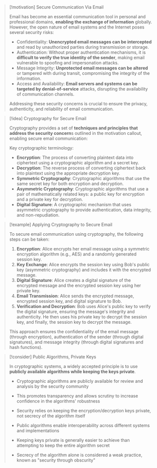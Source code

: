 > [!motivation] Secure Communication Via Email
>
> Email has become an essential communication tool in personal and professional domains, **enabling the exchange of information** globally. However, the open nature of email systems and the Internet poses several security risks:
>
> - Confidentiality: **Unencrypted email messages can be intercepted** and read by unauthorized parties during transmission or storage.
> - Authentication: Without proper authentication mechanisms, it is **difficult to verify the true identity of the sender**, making email vulnerable to spoofing and impersonation attacks.
> - Message Integrity: **Unprotected email messages can be altered** or tampered with during transit, compromising the integrity of the information.
> - Access and Availability: **Email servers and systems can be targeted by denial-of-service** attacks, disrupting the availability of communication channels.
>
> Addressing these security concerns is crucial to ensure the privacy, authenticity, and reliability of email communication.

> [!idea] Cryptography for Secure Email
>
> Cryptography provides a set of **techniques and principles that address the security concern**s outlined in the motivation callout, enabling secure email communication:
> 
> Key cryptographic terminology:
> - **Encryption**: The process of converting plaintext data into ciphertext using a cryptographic algorithm and a secret key.
> - **Decryption**: The reverse process of converting ciphertext back into plaintext using the appropriate decryption key.
> - **Symmetric Cryptography**: Cryptographic algorithms that use the same secret key for both encryption and decryption.
> - **Asymmetric Cryptography**: Cryptographic algorithms that use a pair of mathematically related keys: a public key for encryption and a private key for decryption.
> - **Digital Signature**: A cryptographic mechanism that uses asymmetric cryptography to provide authentication, data integrity, and non-repudiation.

> [!example] Applying Cryptography to Secure Email
>
> To secure email communication using cryptography, the following steps can be taken:
>
> 1. **Encryption**: Alice encrypts her email message using a symmetric encryption algorithm (e.g., AES) and a randomly generated session key.
> 2. **Key Exchange**: Alice encrypts the session key using Bob's public key (asymmetric cryptography) and includes it with the encrypted message.
> 3. **Digital Signature**: Alice creates a digital signature of the encrypted message and the encrypted session key using her private key.
> 4. **Email Transmission**: Alice sends the encrypted message, encrypted session key, and digital signature to Bob.
> 5. **Verification and Decryption**: Bob uses Alice's public key to verify the digital signature, ensuring the message's integrity and authenticity. He then uses his private key to decrypt the session key, and finally, the session key to decrypt the message.
>
> This approach ensures the confidentiality of the email message (through encryption), authentication of the sender (through digital signatures), and message integrity (through digital signatures and hash functions).

> [!consider] Public Algorithms, Private Keys
>
> In cryptographic systems, a widely accepted principle is to use **publicly available algorithms while keeping the keys private**. 
>
> - Cryptographic algorithms are publicly available for review and analysis by the security community
> - This promotes transparency and allows scrutiny to increase confidence in the algorithms' robustness
> - Security relies on keeping the encryption/decryption keys private, not secrecy of the algorithm itself
> - Public algorithms enable interoperability across different systems and implementations
>
> - Keeping keys private is generally easier to achieve than attempting to keep the entire algorithm secret
> - Secrecy of the algorithm alone is considered a weak practice, known as "security through obscurity"
